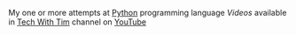 My one or more attempts at [Python](https://www.python.org) programming language _Videos_ available in [Tech With Tim](https://www.youtube.com/@TechWithTim) channel on [YouTube](https://www.youtube.com/)